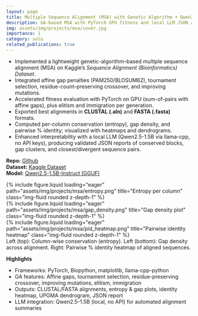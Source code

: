 ```yaml
---
layout: page
title: Multiple Sequence Alignment (MSA) with Genetic Algorithm + Qwen2.5
description: GA-based MSA with PyTorch GPU fitness and local LLM JSON analysis
img: assets/img/projects/msa/cover.jpg
importance: 1
category: solo
related_publications: true
---
```


- Implemented a lightweight genetic-algorithm–based multiple sequence alignment (MSA) on Kaggle’s *Sequence Alignment (Bioinformatics) Dataset*.
- Integrated affine gap penalties (PAM250/BLOSUM62), tournament selection, residue-count–preserving crossover, and improving mutations. 
- Accelerated fitness evaluation with PyTorch on GPU (sum-of-pairs with affine gaps), plus elitism and immigration per generation.  
- Exported best alignments in **CLUSTAL (.aln)** and **FASTA (.fasta)** formats.  
- Computed per-column conservation (entropy), gap density, and pairwise % identity; visualized with heatmaps and dendrograms.  
- Enhanced interpretability with a local LLM (Qwen2.5-1.5B via llama-cpp, no API keys), producing validated JSON reports of conserved blocks, gap clusters, and closest/divergent sequence pairs.  

**Repo:** [Github](https://github.com/Anika-Tahsin-S/Multiple-Sequence-Alignment-with-GeneticAlgorithm-Qwen2.5)  
**Dataset:** [Kaggle Dataset](https://www.kaggle.com/datasets/samira1992/sequence-alignment-bioinformatics-dataset/data)  
**Model:** [Qwen2.5-1.5B-Instruct (GGUF)](https://huggingface.co/Qwen/Qwen2.5-1.5B-Instruct)

<!-- <div class="row">
  <div class="col-sm mt-3 mt-md-0">
    {% include figure.liquid loading="eager" path="assets/img/projects/msa/entropy.png" title="Entropy per column" class="img-fluid rounded z-depth-1" %}
  </div>
  <div class="col-sm mt-3 mt-md-0">
    {% include figure.liquid loading="eager" path="assets/img/projects/msa/gap_density.png" title="Gap density plot" class="img-fluid rounded z-depth-1" %}
  </div>
  <div class="col-sm mt-3 mt-md-0">
    {% include figure.liquid loading="eager" path="assets/img/projects/msa/pid_heatmap.png" title="Pairwise identity heatmap" class="img-fluid rounded z-depth-1" %}
  </div>
</div>
<div class="caption">
  Left: Column-wise conservation (entropy). Middle: Gap density across alignment. Right: Pairwise % identity heatmap of aligned sequences.
</div> -->


<div class="row">
  <!-- Left column: Entropy + Gap Density stacked -->
  <div class="col-sm mt-3 mt-md-0">
    <div class="mb-3">
      {% include figure.liquid loading="eager" path="assets/img/projects/msa/entropy.png" title="Entropy per column" class="img-fluid rounded z-depth-1" %}
    </div>
    <div>
      {% include figure.liquid loading="eager" path="assets/img/projects/msa/gap_density.png" title="Gap density plot" class="img-fluid rounded z-depth-1" %}
    </div>
  </div>

  <!-- Right column: Pairwise Identity Heatmap -->
  <div class="col-sm mt-3 mt-md-0">
    {% include figure.liquid loading="eager" path="assets/img/projects/msa/pid_heatmap.png" title="Pairwise identity heatmap" class="img-fluid rounded z-depth-1" %}
  </div>
</div>

<div class="caption">
  Left (top): Column-wise conservation (entropy). Left (bottom): Gap density across alignment. Right: Pairwise % identity heatmap of aligned sequences.
</div>



**Highlights**
- Frameworks: PyTorch, Biopython, matplotlib, llama-cpp-python  
- GA features: Affine gaps, tournament selection, residue-preserving crossover, improving mutations, elitism, immigration  
- Outputs: CLUSTAL/FASTA alignments, entropy & gap plots, identity heatmap, UPGMA dendrogram, JSON report  
- LLM integration: Qwen2.5-1.5B (local, no API) for automated alignment summaries
